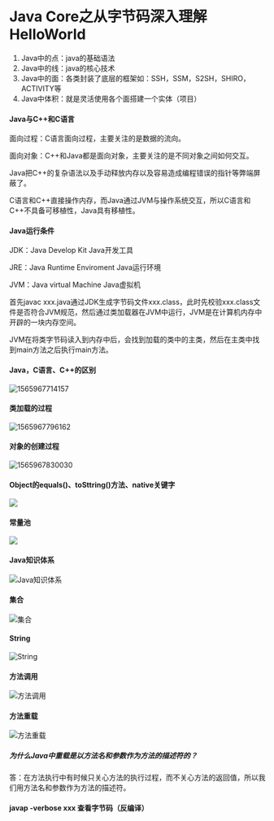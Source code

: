 # Java Core之从字节码深入理解HelloWorld

1. Java中的点：java的基础语法
2. Java中的线：java的核心技术
3. Java中的面：各类封装了底层的框架如：SSH，SSM，S2SH，SHIRO，ACTIVITY等
4. Java中体积：就是灵活使用各个面搭建一个实体（项目）

#### Java与C++和C语言

面向过程：C语言面向过程，主要关注的是数据的流向。

面向对象：C++和Java都是面向对象，主要关注的是不同对象之间如何交互。

Java把C++的复杂语法以及手动释放内存以及容易造成编程错误的指针等弊端屏蔽了。

C语言和C++直接操作内存，而Java通过JVM与操作系统交互，所以C语言和C++不具备可移植性，Java具有移植性。

#### Java运行条件

JDK：Java Develop Kit Java开发工具

JRE：Java Runtime Enviroment Java运行环境

JVM：Java virtual Machine Java虚拟机

首先javac xxx.java通过JDK生成字节码文件xxx.class，此时先校验xxx.class文件是否符合JVM规范，然后通过类加载器在JVM中运行，JVM是在计算机内存中开辟的一块内存空间。

JVM在将类字节码读入到内存中后，会找到加载的类中的主类，然后在主类中找到main方法之后执行main方法。





#### Java，C语言、C++的区别

![1565967714157](D:\hexo\blog\source\Java、C语言、C++的区别.png)





#### 类加载的过程

![1565967796162](D:\hexo\blog\source\类加载过程.png)





#### 对象的创建过程

![1565967830030](D:\hexo\blog\source\对象的创建过程.png)



#### Object的equals()、toSttring()方法、native关键字

![](D:\hexo\blog\source\Object的equals方法、toString方法，以及native关键字.png)



#### 常量池

![](D:\hexo\blog\source\常量池.png)



#### Java知识体系

![Java知识体系](D:\hexo\blog\source\Java知识体系.png)



#### 集合

![集合](D:\hexo\blog\source\集合.png)



#### String

![String](D:\hexo\blog\source\String.png)



#### 方法调用

![方法调用](D:\hexo\blog\source\方法调用.png)



#### 方法重载

![方法重载](D:\hexo\blog\source\方法重载.png)

##### 为什么Java中重载是以方法名和参数作为方法的描述符的？

答：在方法执行中有时候只关心方法的执行过程，而不关心方法的返回值，所以我们用方法名和参数作为方法的描述符。



#### javap -verbose xxx  查看字节码（反编译）





